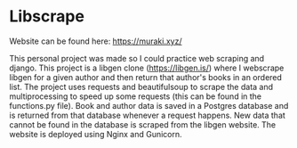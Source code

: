 # Libscrape
Website can be found here: https://muraki.xyz/

This personal project was made so I could practice web scraping and django.
This project is a libgen clone (https://libgen.is/) where I webscrape libgen for a given author and then return that author's books in an ordered list.
The project uses requests and beautifulsoup to scrape the data and multiprocessing to speed up some requests (this can be found in the functions.py file).
Book and author data is saved in a Postgres database and is returned from that database whenever a request happens.
New data that cannot be found in the database is scraped from the libgen website.
The website is deployed using Nginx and Gunicorn.

